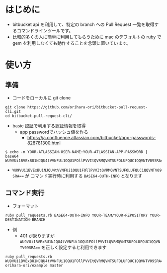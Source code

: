 # はじめに
- bitbucket api を利用して、特定の branch への Pull Request 一覧を取得するコマンドラインツールです。
- 比較的多くの人に簡単に利用してもらうために mac のデフォルトの ruby で gem を利用しなくても動作することを念頭に置いています。

# 使い方
## 準備
- コードをローカルに git clone
```
git clone https://github.com/orihara-ori/bitbucket-pull-request-cli.git
cd bitbucket-pull-request-cli/
```

- basic 認証で利用する認証情報を取得
  - app passwordでハッシュ値を作る
    - https://ja.confluence.atlassian.com/bitbucket/app-passwords-828781300.html
```
$ echo -n YOUR-ATLASSIAN-USER-NAME:YOUR-ATLASSIAN-APP-PASSWORD | base64
WU9VUi1BVExBU1NJQU4tVVNFUi1OQU1FOllPVVItQVRMQVNTSUFOLUFQUC1QQVNTV09SRA==
```
  - `WU9VUi1BVExBU1NJQU4tVVNFUi1OQU1FOllPVVItQVRMQVNTSUFOLUFQUC1QQVNTV09SRA==` が コマンド実行時に利用する `BASE64-OUTH-INFO` となります

## コマンド実行
- フォーマット
```
ruby pull_requests.rb BASE64-OUTH-INFO YOUR-TEAM/YOUR-REPOSITORY YOUR-DESTINATION-BRANCH
```

- 例
  - 401 が返りますが `WU9VUi1BVExBU1NJQU4tVVNFUi1OQU1FOllPVVItQVRMQVNTSUFOLUFQUC1QQVNTV09SRA==` を正しく設定すると利用できます
```
ruby pull_requests.rb WU9VUi1BVExBU1NJQU4tVVNFUi1OQU1FOllPVVItQVRMQVNTSUFOLUFQUC1QQVNTV09SRA== orihara-ori/example master
```
